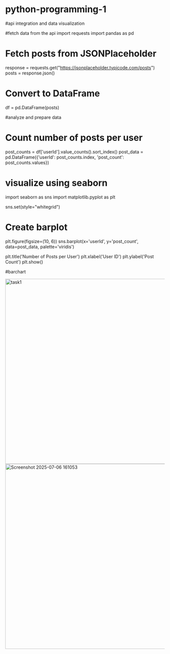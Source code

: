 # python-programming-1
#api integration and data visualization

#fetch data from the api
import requests
import pandas as pd

# Fetch posts from JSONPlaceholder
response = requests.get("https://jsonplaceholder.typicode.com/posts")
posts = response.json()

# Convert to DataFrame
df = pd.DataFrame(posts)

#analyze and prepare data

# Count number of posts per user
post_counts = df['userId'].value_counts().sort_index()
post_data = pd.DataFrame({'userId': post_counts.index, 'post_count': post_counts.values})

# visualize using seaborn
import seaborn as sns
import matplotlib.pyplot as plt

sns.set(style="whitegrid")

# Create barplot
plt.figure(figsize=(10, 6))
sns.barplot(x='userId', y='post_count', data=post_data, palette='viridis')

plt.title('Number of Posts per User')
plt.xlabel('User ID')
plt.ylabel('Post Count')
plt.show()

#barchart

<img width="920" height="585" alt="task1" src="https://github.com/user-attachments/assets/c4aa0eb8-10d3-41e6-a8d5-c402f7131de0" />
<img width="920" height="585" alt="Screenshot 2025-07-06 161053" src="https://github.com/user-attachments/assets/baf8f847-7858-4d53-a1e0-a41c9ee3cf2f" />

